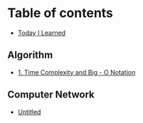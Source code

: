 # Table of contents

* [Today I Learned](README.md)

## Algorithm

* [1. Time Complexity and Big - O Notation](algorithm/time-complexity-and-big-o-notation.md)

## Computer Network

* [Untitled](computer-network/untitled.md)

